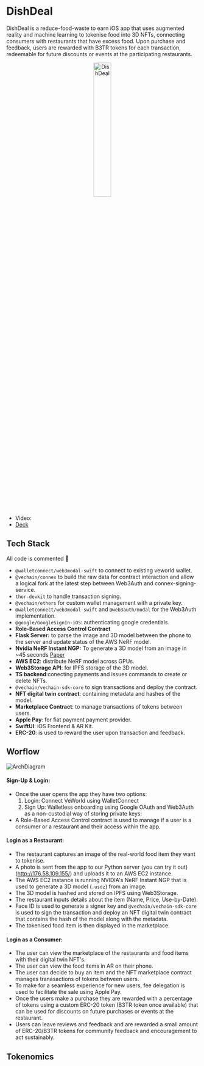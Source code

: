 # DishDeal
DishDeal is a reduce-food-waste to earn iOS app that uses augmented reality and machine learning to tokenise food into 3D NFTs, connecting consumers with restaurants that have excess food. Upon purchase and feedback, users are rewarded with B3TR tokens for each transaction, redeemable for future discounts or events at the participating restaurants.

<p align="center">
  <img src="https://github.com/nkoorty/CambridgeHack/assets/22000925/2d3ffe1d-75d7-40a5-b93c-e42677dcc3d1" alt="DishDeal" width="30%" height="auto"/>
</p>

- Video: 
- [Deck](https://www.canva.com/design/DAF_vmwDygs/Rcg9VjB7_lQ0k18DvzawSw/edit?utm_content=DAF_vmwDygs&utm_campaign=designshare&utm_medium=link2&utm_source=sharebutton)

## Tech Stack
All code is commented 🚀

- `@walletconnect/web3modal-swift` to connect to existing veworld wallet.
- `@vechain/connex` to build the raw data for contract interaction and allow a logical fork at the latest step between Web3Auth and connex-signing-service.
-  `thor-devkit` to handle transaction signing.
- `@vechain/ethers` for custom wallet management with a private key.
- `@walletconnect/web3modal-swift` and `@web3auth/modal` for the Web3Auth implementation.
- `@google/GoogleSignIn-iOS`: authenticating google credentials.
- **Role-Based Access Control Contract**
- **Flask Server:**  to parse the image and 3D model between the phone to the server and update status of the AWS NeRF model.
- **Nvidia NeRF Instant NGP:** To generate a 3D model from an image in ~45 seconds [Paper](https://docs.nerf.studio/nerfology/methods/instant_ngp.html) 
- **AWS EC2**: distribute NeRF model across GPUs.
- **Web3Storage API**: for IPFS storage of the 3D model.
- **TS backend**:conecting payments and issues commands to create or delete NFTs.
- `@vechain/vechain-sdk-core` to sign transactions and deploy the contract.
- **NFT digital twin contract**: containing metadata and hashes of the model.
- **Marketplace Contract**: to manage transactions of tokens between users.
- **Apple Pay**: for fiat payment payment provider.
- **SwiftUI**: iOS Frontend & AR Kit.
- **ERC-20**: is used to reward the user upon transaction and feedback.

## Worflow
![ArchDiagram](https://github.com/nkoorty/CambridgeHack/assets/22000925/0bf9040b-c054-470a-81ed-63673b8579e7)

#### Sign-Up & Login:
-  Once the user opens the app they have two options:
    1. Login: Connect VeWorld using WalletConnect
    2. Sign Up: Walletless onboarding using Google OAuth and Web3Auth as a non-custodial way of storing private keys:
 - A Role-Based Access Control contract is used to manage if a user is a consumer or a restaurant and their access within the app.

#### Login as a Restaurant:
- The restaurant captures an image of the real-world food item they want to tokenise.
- A photo is sent from the app to our Python server (you can try it out) (http://176.58.109.155/) and uploads it to an AWS EC2 instance.
- The AWS EC2 instance is running NVIDIA's NeRF Instant NGP that is used to generate a 3D model (`.usdz`) from an image.
- The 3D model is hashed and stored on IPFS using Web3Storage.
- The restaurant inputs details about the item (Name, Price, Use-by-Date).
- Face ID is used to generate a signer key and `@vechain/vechain-sdk-core` is used to sign the transaction and deploy an NFT digital twin contract that contains the hash of the model along with the metadata.
- The tokenised food item is then displayed in the marketplace.

#### Login as a Consumer:
- The user can view the marketplace of the restaurants and food items with their digital twin NFT's.
- The user can view the food items in AR on their phone.
- The user can decide to buy an item and the NFT marketplace contract manages tranasactions of tokens between users.
- To make for a seamless experience for new users, fee delegation is used to facilitate the sale using Apple Pay.
- Once the users make a purchase they are rewarded with a percentage of tokens using a custom ERC-20 token (B3TR token once available) that can be used for discounts on future purchases or events at the restaurant.
- Users can leave reviews and feedback and are rewarded a small amount of ERC-20/B3TR tokens for community feedback and encouragement to act sustainably.


## Tokenomics
